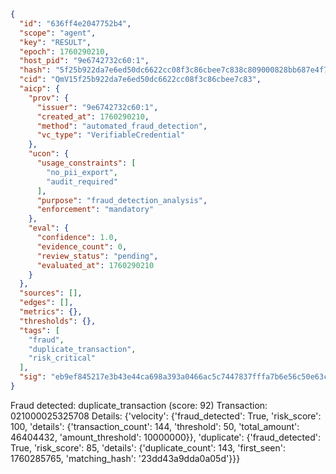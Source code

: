 ```json
{
  "id": "636ff4e2047752b4",
  "scope": "agent",
  "key": "RESULT",
  "epoch": 1760290210,
  "host_pid": "9e6742732c60:1",
  "hash": "5f25b922da7e6ed50dc6622cc08f3c86cbee7c838c809000828bb687e4f7f46a",
  "cid": "QmV15f25b922da7e6ed50dc6622cc08f3c86cbee7c83",
  "aicp": {
    "prov": {
      "issuer": "9e6742732c60:1",
      "created_at": 1760290210,
      "method": "automated_fraud_detection",
      "vc_type": "VerifiableCredential"
    },
    "ucon": {
      "usage_constraints": [
        "no_pii_export",
        "audit_required"
      ],
      "purpose": "fraud_detection_analysis",
      "enforcement": "mandatory"
    },
    "eval": {
      "confidence": 1.0,
      "evidence_count": 0,
      "review_status": "pending",
      "evaluated_at": 1760290210
    }
  },
  "sources": [],
  "edges": [],
  "metrics": {},
  "thresholds": {},
  "tags": [
    "fraud",
    "duplicate_transaction",
    "risk_critical"
  ],
  "sig": "eb9ef845217e3b43e44ca698a393a0466ac5c7447837fffa7b6e56c50e63c950"
}
```

Fraud detected: duplicate_transaction (score: 92)
Transaction: 021000025325708
Details: {'velocity': {'fraud_detected': True, 'risk_score': 100, 'details': {'transaction_count': 144, 'threshold': 50, 'total_amount': 46404432, 'amount_threshold': 10000000}}, 'duplicate': {'fraud_detected': True, 'risk_score': 85, 'details': {'duplicate_count': 143, 'first_seen': 1760285765, 'matching_hash': '23dd43a9dda0a05d'}}}